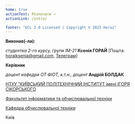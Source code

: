 ```yaml
---
home: true
actionText: Розпочати →
actionLink: /intro/

footer: "ECL 2.0 Licensed | Copyright © 2023 Horai"
---
```



**Виконав(-ла):** 

*студентка 2-го курсу, групи ІМ-21*<span padding-right:5em></span> **Ксенія ГОРАЙ** [Пошта: horaiksenia@gmail.com, [Телеграм](https://t.me/KseniiaHorai)]

**Керівник**

*доцент кафедри ОТ ФІОТ, к.т.н., доцент*<span padding-right:5em></span> **Андрій БОЛДАК** 

[НТУУ "КИЇВСЬКИЙ ПОЛІТЕХНІЧНИЙ ІНСТИТУТ імені ІГОРЯ СІКОРСЬКОГО](https://kpi.ua/)

[Факультет інформатики та обчислювальної техніки](https://fiot.kpi.ua/)

[Кафедра обчислювальної техніки](https://comsys.kpi.ua/)

Київ
